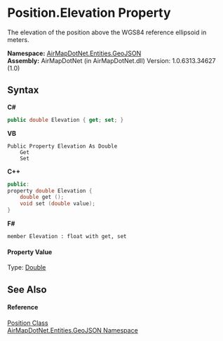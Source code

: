 # Position.Elevation Property 
 

The elevation of the position above the WGS84 reference ellipsoid in meters.

**Namespace:**&nbsp;<a href="1d543ca6-8481-5d96-aca1-a1b2d108871c">AirMapDotNet.Entities.GeoJSON</a><br />**Assembly:**&nbsp;AirMapDotNet (in AirMapDotNet.dll) Version: 1.0.6313.34627 (1.0)

## Syntax

**C#**<br />
``` C#
public double Elevation { get; set; }
```

**VB**<br />
``` VB
Public Property Elevation As Double
	Get
	Set
```

**C++**<br />
``` C++
public:
property double Elevation {
	double get ();
	void set (double value);
}
```

**F#**<br />
``` F#
member Elevation : float with get, set

```


#### Property Value
Type: <a href="http://msdn2.microsoft.com/en-us/library/643eft0t" target="_blank">Double</a>

## See Also


#### Reference
<a href="7ee82c76-6205-6c56-8d6e-4fe6e06bb0b0">Position Class</a><br /><a href="1d543ca6-8481-5d96-aca1-a1b2d108871c">AirMapDotNet.Entities.GeoJSON Namespace</a><br />